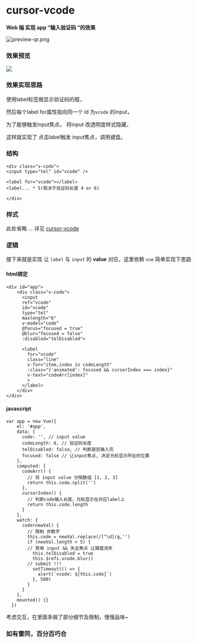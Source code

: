 # cursor-vcode

**Web 端 实现 app “输入验证码 ”的效果**

![preview-qr.png](https://user-gold-cdn.xitu.io/2018/4/10/162ae88af6820e3b?w=210&h=211&f=png&s=6089 '二维码预览')

### 效果预览

![](https://user-gold-cdn.xitu.io/2018/4/10/162ae7b47a9a186e?w=375&h=803&f=gif&s=1868823)

### 效果实现思路

使用label标签做显示验证码的框，

然后每个label for属性指向同一个 id 为`vcode` 的input，

为了能够触发input焦点， 将input 改透明度样式隐藏，

这样就实现了 点击label触发 input焦点，调用键盘。


### 结构
```
<div class="v-code">
<input type="tel" id="vcode" />

<label for="vcode"></label>
<label... * 5(取决于验证码长度 4 or 6)

</div>

```
### 样式
此处省略 ... 详见 [cursor-vcode](https://github.com/useryangtao/cursor-vcode/blob/master/index.html#L29)

### 逻辑

接下来就是实现  让 `label` 与 `input` 的 **value** 对应，这里依赖 `vue`  简单实现下思路


#### html绑定
```
<div id="app">
    <div class="v-code">
      <input
      ref="vcode"
      id="vcode"
      type="tel"
      maxlength="6"
      v-model="code"
      @focus="focused = true"
      @blur="focused = false"
      :disabled="telDisabled">

      <label
        for="vcode"
        class="line"
        v-for="item,index in codeLength"
        :class="{'animated': focused && cursorIndex === index}"
        v-text="codeArr[index]"
        >
      </label>
    </div>
</div>
```

#### javascript
```
var app = new Vue({
    el: '#app',
    data: {
      code: '', // input value
      codeLength: 6, // 验证码长度
      telDisabled: false, // 判断是否输入完
      focused: false // 让input焦点, 决定光标显示所在的位置
    },
    computed: {
      codeArr() {
        // 将 input value 分隔数组 [1, 2, 3]
        return this.code.split('')
      },
      cursorIndex() {
        // 判断code输入长度，光标显示在对应label上
        return this.code.length
      }
    },
    watch: {
      code(newVal) {
        // 限制 非数字
        this.code = newVal.replace(/[^\d]/g,'')
        if (newVal.length > 5) {
        // 禁用 input && 失去焦点 让键盘消失
          this.telDisabled = true
          this.$refs.vcode.blur()
        // submit !!!
          setTimeout(() => {
            alert(`vcode: ${this.code}`)
          }, 500)
        }
      }
    },
    mounted() {}
  })
```

考虑交互，在里面多做了部分细节及限制，慢慢品味~

### 如有雷同，百分百巧合
